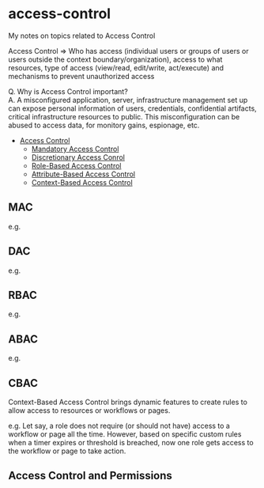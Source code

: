 # access-control
My notes on topics related to Access Control

Access Control => Who has access (individual users or groups of users or users outside the context boundary/organization), access to what resources, type of access (view/read, edit/write, act/execute) and mechanisms to prevent unauthorized access    

Q. Why is Access Control important?   
A. A misconfigured application, server, infrastructure management set up can expose personal information of users, credentials, confidential artifacts, critical infrastructure resources to public. This misconfiguration can be abused to access data, for monitory gains, espionage, etc.    


  * [Access Control](#access-control)
    * [Mandatory Access Control](#mac)  
    * [Discretionary Access Conrol](#dac)  
    * [Role-Based Access Control](#rbac)   
    * [Attribute-Based Access Control](#abac)
    * [Context-Based Access Control](#cbac)   
    

## MAC   

e.g. 


## DAC   

e.g. 


## RBAC    

e.g. 


## ABAC    

e.g. 


## CBAC    
Context-Based Access Control brings dynamic features to create rules to allow access to resources or workflows or pages.    

e.g. Let say, a role does not require (or should not have) access to a workflow or page all the time. However, based on specific custom rules when a timer expires or threshold is breached, now one role gets access to the workflow or page to take action.    

## Access Control and Permissions   

